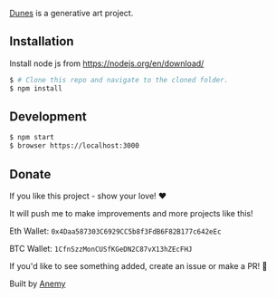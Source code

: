[Dunes](https://anemy.github.io/dunes) is a generative art project.

## Installation

Install node js from https://nodejs.org/en/download/

```bash
$ # Clone this repo and navigate to the cloned folder.
$ npm install
```

## Development

```bash
$ npm start
$ browser https://localhost:3000
```

## Donate

If you like this project - show your love! ❤️

It will push me to make improvements and more projects like this!

Eth Wallet:
```0x4Daa587303C6929CC5b8f3FdB6F82B177c642eEc```

BTC Wallet:
```1CfnSzzMonCUSfKGeDN2C87vX13hZEcFHJ```


If you'd like to see something added, create an issue or make a PR! 🚀

Built by [Anemy](https://github.com/Anemy)
